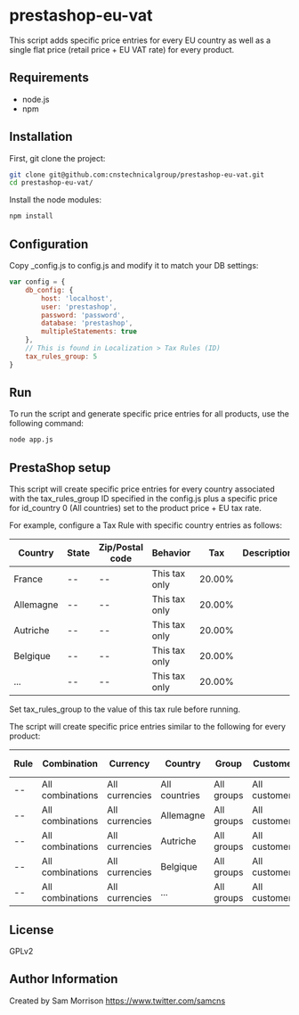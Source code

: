 prestashop-eu-vat
========

This script adds specific price entries for every EU country as well as a single flat price (retail price + EU VAT rate) for every product.

Requirements
------------

* node.js
* npm

Installation
--------------

First, git clone the project:
```bash
git clone git@github.com:cnstechnicalgroup/prestashop-eu-vat.git
cd prestashop-eu-vat/
```

Install the node modules:
```bash
npm install
```

Configuration
------------

Copy _config.js to config.js and modify it to match your DB settings:
```javascript
var config = {
    db_config: {
        host: 'localhost',
        user: 'prestashop',
        password: 'password',
        database: 'prestashop',
        multipleStatements: true
    },
    // This is found in Localization > Tax Rules (ID)
    tax_rules_group: 5
}
```

Run
---

To run the script and generate specific price entries for all products, use the following command:
```bash
node app.js
```

PrestaShop setup
----------------

This script will create specific price entries for every country associated with the tax_rules_group ID specified in the config.js plus a specific price for id_country 0 (All countries) set to the product price + EU tax rate.

For example, configure a Tax Rule with specific country entries as follows:

| Country     |State | Zip/Postal code | Behavior      | Tax    | Description |
|-------------|------|-----------------|---------------|--------|-------------|
| France      |  --  |              -- | This tax only | 20.00% |             | 
| Allemagne   |  --  |              -- | This tax only | 20.00% |             | 
| Autriche    |  --  |              -- | This tax only | 20.00% |             | 
| Belgique    |  --  |              -- | This tax only | 20.00% |             | 
| ...         |  --  |              -- | This tax only | 20.00% |             | 

Set tax_rules_group to the value of this tax rule before running.

The script will create specific price entries similar to the following for every product:

| Rule | Combination      | Currency        | Country         | Group       | Customer        | Fixed price | Impact  | Period      | From (quantity) |
|------|------------------|-----------------|-----------------|-------------|-----------------|-------------|---------|-------------|-----------------|
| --   | All combinations | All currencies  | All countries   | All groups  | All customers   |    165,00 € | --      | Unlimited   |               1 |
| --   | All combinations | All currencies  | Allemagne       | All groups  | All customers   |          -- | --      | Unlimited   |               1 |
| --   | All combinations | All currencies  | Autriche        | All groups  | All customers   |          -- | --      | Unlimited   |               1 |
| --   | All combinations | All currencies  | Belgique        | All groups  | All customers   |          -- | --      | Unlimited   |               1 |
| --   | All combinations | All currencies  | ...             | All groups  | All customers   |          -- | --      | Unlimited   |               1 |

License
-------

GPLv2

Author Information
------------------

Created by Sam Morrison
https://www.twitter.com/samcns
